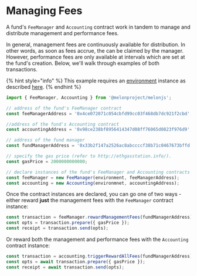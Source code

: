 # Managing Fees

A fund's `FeeManager` and `Accounting` contract work in tandem to manage and distribute management and performance fees. 

In general, management fees are continuously available for distribution. In other words, as soon as fees accrue, the can be claimed by the manager. However, performance fees are only available at intervals which are set at the fund's creation. Below, we'll walk through examples of both transactions.

{% hint style="info" %}
This example requires an [environment](../building-blocks/environment/) instance as described [here](../building-blocks/environment/).
{% endhint %}

```javascript
import { FeeManager, Accounting } from '@melonproject/melonjs';

// address of the fund's FeeManager contract
const feeManagerAddress = '0x4ce072071c054cbfd99cc03f468db7dc921f2cbd'; 

//address of the fund's Accounting contract
const accountingAddress = '0x98ce238bf8956414347d08ff76065d0823f976d9'; 

// address of the fund manager
const fundManagerAddress = '0x33b2f147a2526ac8abccccf38b71c0467673bffd';

// specify the gas price (refer to http://ethgasstation.info/).
const gasPrice = 2000000000000; 

// declare instances of the fund's FeeManager and Accounting contracts
const feeManager = new FeeManager(environment, feeManagerAddress);
const accounting = new Accounting(environmnet, accountingAddress);
```

Once the contract instances are declared, you can go one of two ways - either reward **just** the management fees with the `FeeManager` contract instance:

```javascript
const transaction = feeManager.rewardManagementFees(fundManagerAddress);
const opts = transaction.prepare({ gasPrice });
const receipt = transaction.send(opts);
```

Or reward both the management and performance fees with the `Accounting` contract instance:

```javascript
const transaction = accounting.triggerRewardAllFees(fundManagerAddress);
const opts = await transaction.prepare({ gasPrice });
const receipt = await transaction.send(opts);
```

